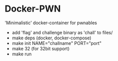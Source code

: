 # Docker-PWN
'Minimalistic' docker-container for pwnables

* add 'flag' and challenge binary as 'chall' to files/  
* make deps  (docker, docker-compose)
* make init NAME="challname" PORT="port"  
* make 32 (for 32bit support)  
* make run  